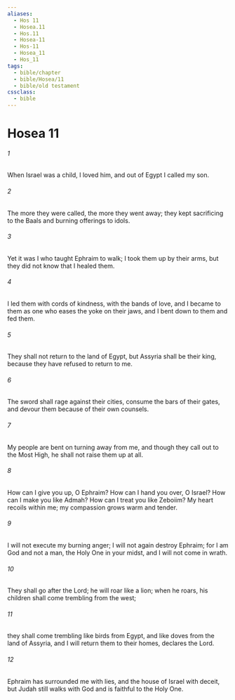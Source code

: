 ```yaml
---
aliases:
  - Hos 11
  - Hosea.11
  - Hos.11
  - Hosea-11
  - Hos-11
  - Hosea_11
  - Hos_11
tags:
  - bible/chapter
  - bible/Hosea/11
  - bible/old testament
cssclass:
  - bible
---
```


# Hosea 11

###### 1
When Israel was a child, I loved him, and out of Egypt I called my son.
###### 2
The more they were called, the more they went away; they kept sacrificing to the Baals and burning offerings to idols.
###### 3
Yet it was I who taught Ephraim to walk; I took them up by their arms, but they did not know that I healed them.
###### 4
I led them with cords of kindness, with the bands of love, and I became to them as one who eases the yoke on their jaws, and I bent down to them and fed them.
###### 5
They shall not return to the land of Egypt, but Assyria shall be their king, because they have refused to return to me.
###### 6
The sword shall rage against their cities, consume the bars of their gates, and devour them because of their own counsels.
###### 7
My people are bent on turning away from me, and though they call out to the Most High, he shall not raise them up at all.
###### 8
How can I give you up, O Ephraim? How can I hand you over, O Israel? How can I make you like Admah? How can I treat you like Zeboiim? My heart recoils within me; my compassion grows warm and tender.
###### 9
I will not execute my burning anger; I will not again destroy Ephraim; for I am God and not a man, the Holy One in your midst, and I will not come in wrath.
###### 10
They shall go after the Lord; he will roar like a lion; when he roars, his children shall come trembling from the west;
###### 11
they shall come trembling like birds from Egypt, and like doves from the land of Assyria, and I will return them to their homes, declares the Lord.
###### 12
Ephraim has surrounded me with lies, and the house of Israel with deceit, but Judah still walks with God and is faithful to the Holy One.


